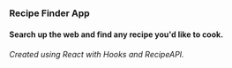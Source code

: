 ### Recipe Finder App

#### Search up the web and find any recipe you'd like to cook.

###### Created using React with Hooks and RecipeAPI.
